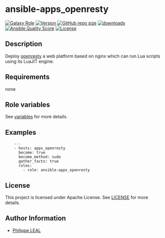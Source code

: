 # ansible-apps_openresty

[![Galaxy Role](https://img.shields.io/badge/galaxy-apps_openresty-purple?style=flat)](https://galaxy.ansible.com/lotusnoir/apps_openresty)
[![Version](https://img.shields.io/github/release/lotusnoir/ansible-apps_openresty.svg)](https://github.com/lotusnoir/ansible-apps_openresty/releases/latest)
[![GitHub repo size](https://img.shields.io/github/repo-size/lotusnoir/ansible-apps_openresty?color=orange&style=flat)](https://galaxy.ansible.com/lotusnoir/apps_openresty)
[![downloads](https://img.shields.io/ansible/role/d/56105)](https://galaxy.ansible.com/lotusnoir/apps_openresty)
[![Ansible Quality Score](https://img.shields.io/ansible/quality/56105)](https://galaxy.ansible.com/lotusnoir/apps_openresty)
[![License](https://img.shields.io/badge/license-Apache--2.0-brightgreen?style=flat)](https://opensource.org/licenses/Apache-2.0)

## Description

Deploy [openresty](https://openresty.org/en/) a web platform based on nginx which can run Lua scripts using its LuaJIT engine.
## Requirements

none

## Role variables

See [variables](/defaults/main.yml) for more details.

## Examples

        ---
        - hosts: apps_openresty
          become: true
          become_method: sudo
          gather_facts: true
          roles:
            - role: ansible-apps_openresty


## License

This project is licensed under Apache License. See [LICENSE](/LICENSE) for more details.

## Author Information

- [Philippe LEAL](https://github.com/lotusnoir)
